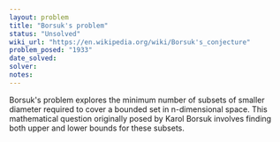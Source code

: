 ```yaml
---
layout: problem
title: "Borsuk's problem"
status: "Unsolved"
wiki_url: "https://en.wikipedia.org/wiki/Borsuk's_conjecture"
problem_posed: "1933"
date_solved:
solver:
notes:
---
```

Borsuk's problem explores the minimum number of subsets of smaller diameter required to cover a bounded set in n-dimensional space. This mathematical question originally posed by Karol Borsuk involves finding both upper and lower bounds for these subsets.